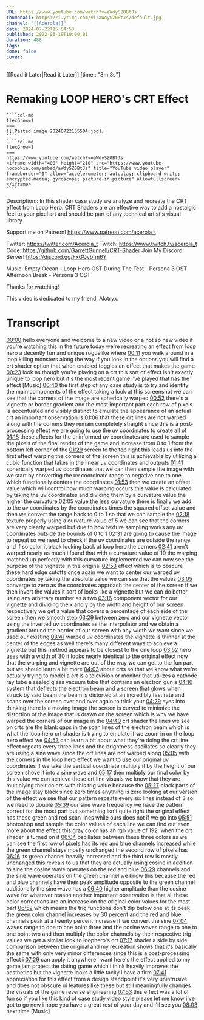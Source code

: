 ```yaml
---
URL: https://www.youtube.com/watch?v=aWdySZ0BtJs
thumbnail: https://i.ytimg.com/vi/aWdySZ0BtJs/default.jpg
channel: "[[Acerola]]"
date: 2024-07-22T15:54:53
published: 2022-03-19T10:00:01
duration: 488
tags: 
done: false
cover: 
---
```

[[Read it Later|Read it Later]] [time:: "8m 8s"]
# Remaking LOOP HERO's CRT Effect
`````col
````col-md
flexGrow=1
===
![[Pasted image 20240722155504.jpg]]
````
````col-md
flexGrow=1
===
https://www.youtube.com/watch?v=aWdySZ0BtJs
<iframe width="400" height="210" src="https://www.youtube-nocookie.com/embed/aWdySZ0BtJs" title="YouTube video player" frameborder="0" allow="accelerometer; autoplay; clipboard-write; encrypted-media; gyroscope; picture-in-picture" allowfullscreen></iframe>
````
`````
Description:: In this shader case study we analyze and recreate the CRT effect from Loop Hero. CRT Shaders are an effective way to add a nostalgic feel to your pixel art and should be part of any technical artist's visual library. 

Support me on Patreon!
https://www.patreon.com/acerola_t

Twitter: https://twitter.com/Acerola_t
Twitch: https://www.twitch.tv/acerola_t
Code: https://github.com/GarrettGunnell/CRT-Shader
Join My Discord Server! https://discord.gg/FxGQvbfm6Y

Music:
Empty Ocean - Loop Hero OST
During The Test - Persona 3 OST
Afternoon Break - Persona 3 OST

Thanks for watching!

This video is dedicated to my friend, Alotryx.

# Transcript
[00:00](https://www.youtube.com/watch?v=aWdySZ0BtJs&t=0) hello everyone and welcome to a new video or a not so new video if you're watching this in the future today we're recreating an effect from loop hero a decently fun and unique roguelike where 
[00:11](https://www.youtube.com/watch?v=aWdySZ0BtJs&t=11) you walk around in a loop killing monsters along the way if you look in the options you will find a crt shader option that when enabled toggles an effect that makes the game 
[00:23](https://www.youtube.com/watch?v=aWdySZ0BtJs&t=23) look as though you're playing on a crt this sort of effect isn't exactly unique to loop hero but it's the most recent game i've played that has the effect [Music] 
[00:40](https://www.youtube.com/watch?v=aWdySZ0BtJs&t=40) the first step of any case study is to try and identify the main components of the effect taking a look at this screenshot we can see that the corners of the image are spherically warped 
[00:52](https://www.youtube.com/watch?v=aWdySZ0BtJs&t=52) there's a vignette or border gradient and the most important part each row of pixels is accentuated and visibly distinct to emulate the appearance of an actual crt an important observation is 
[01:06](https://www.youtube.com/watch?v=aWdySZ0BtJs&t=66) that these crt lines are not warped along with the corners they remain completely straight since this is a post-processing effect we are going to use the uv coordinates to create all of 
[01:18](https://www.youtube.com/watch?v=aWdySZ0BtJs&t=78) these effects for the uninformed uv coordinates are used to sample the pixels of the final render of the game and increase from 0 to 1 from the bottom left corner of the 
[01:29](https://www.youtube.com/watch?v=aWdySZ0BtJs&t=89) screen to the top right this leads us into the first effect warping the corners of the screen this is achievable by utilizing a cubic function that takes in the linear uv coordinates and outputs 
[01:41](https://www.youtube.com/watch?v=aWdySZ0BtJs&t=101) spherically warped uv coordinates that we can then sample the image with we start by converting the uv coordinate range to negative one to one which functionally centers the coordinates 
[01:53](https://www.youtube.com/watch?v=aWdySZ0BtJs&t=113) then we create an offset value which will control how much warping occurs this value is calculated by taking the uv coordinates and dividing them by a curvature value the higher the curvature 
[02:05](https://www.youtube.com/watch?v=aWdySZ0BtJs&t=125) value the less curvature there is finally we add to the uv coordinates by the coordinates times the squared offset value and then we convert the range back to 0 to 1 so that we can sample the 
[02:18](https://www.youtube.com/watch?v=aWdySZ0BtJs&t=138) texture properly using a curvature value of 5 we can see that the corners are very clearly warped but due to how texture sampling works any uv coordinates outside the bounds of 0 to 1 
[02:31](https://www.youtube.com/watch?v=aWdySZ0BtJs&t=151) are going to cause the image to repeat so we need to check if the uv coordinates are outside the range and if so color it black looking back at loop hero the corners 
[02:41](https://www.youtube.com/watch?v=aWdySZ0BtJs&t=161) aren't warped nearly as much i found that with a curvature value of 10 the warping matched up perfectly with this curvature implemented we can now see the purpose of the vignette in the original 
[02:53](https://www.youtube.com/watch?v=aWdySZ0BtJs&t=173) effect which is to obscure these hard edge cutoffs once again we want to center our warped uv coordinates by taking the absolute value we can see that the values 
[03:05](https://www.youtube.com/watch?v=aWdySZ0BtJs&t=185) converge to zero as the coordinates approach the center of the screen if we then invert the values it sort of looks like a vignette but we can do better using any arbitrary number as a two 
[03:16](https://www.youtube.com/watch?v=aWdySZ0BtJs&t=196) component vector for our vignette and dividing the x and y by the width and height of our screen respectively we get a value that covers a percentage of each side of the screen then we smooth step 
[03:29](https://www.youtube.com/watch?v=aWdySZ0BtJs&t=209) between zero and our vignette vector using the inverted uv coordinates as the interpolator and we obtain a gradient around the border of our screen with any width we want since we used our existing 
[03:41](https://www.youtube.com/watch?v=aWdySZ0BtJs&t=221) warped uv coordinates the vignette is thinner at the center of the edges as well there's many different ways to achieve a vignette but this method appears to be closest to the one loop 
[03:52](https://www.youtube.com/watch?v=aWdySZ0BtJs&t=232) hero uses with a width of 30 it looks nearly identical to the original effect now that the warping and vignette are out of the way we can get to the fun part but we should learn a bit more 
[04:03](https://www.youtube.com/watch?v=aWdySZ0BtJs&t=243) about crts so that we know what we're actually trying to model a crt is a television or monitor that utilizes a cathode ray tube a sealed glass vacuum tube that contains an electron gun a 
[04:16](https://www.youtube.com/watch?v=aWdySZ0BtJs&t=256) system that deflects the electron beam and a screen that glows when struck by said beam the beam is distorted at an incredibly fast rate and scans over the screen over and over again to trick your 
[04:29](https://www.youtube.com/watch?v=aWdySZ0BtJs&t=269) eyes into thinking there is a moving image the screen is curved to minimize the distortion of the image that is drawn on the screen which is why we have warped the corners of our image in the 
[04:40](https://www.youtube.com/watch?v=aWdySZ0BtJs&t=280) crt shader the lines we see on crts are the blank gaps in the scan lines of the electron beam which is what the loop hero crt shader is trying to emulate if we zoom in on the loop hero effect we 
[04:53](https://www.youtube.com/watch?v=aWdySZ0BtJs&t=293) can learn a bit about what they're doing the crt line effect repeats every three lines and the brightness oscillates so clearly they are using a sine wave since the crt lines are not warped along 
[05:05](https://www.youtube.com/watch?v=aWdySZ0BtJs&t=305) with the corners in the loop hero effect we want to use our original uv coordinates if we take the vertical coordinate multiply it by the height of our screen shove it into a sine wave and 
[05:17](https://www.youtube.com/watch?v=aWdySZ0BtJs&t=317) then multiply our final color by this value we can achieve these crt line visuals we know that they are multiplying their colors with this trig value because the 
[05:27](https://www.youtube.com/watch?v=aWdySZ0BtJs&t=327) black parts of the image stay black since zero times anything is zero looking at our version of the effect we see that our pattern repeats every six lines instead of 3 so we need to double 
[05:39](https://www.youtube.com/watch?v=aWdySZ0BtJs&t=339) our sine wave frequency we have the pattern correct for the most part but something isn't quite right the original effect has these green and red scan lines while ours does not if we go into 
[05:51](https://www.youtube.com/watch?v=aWdySZ0BtJs&t=351) photoshop and sample the color values of each line we can find out even more about the effect this gray color has an rgb value of 192. when the crt shader is turned on it 
[06:04](https://www.youtube.com/watch?v=aWdySZ0BtJs&t=364) oscillates between these three colors as we can see the first row of pixels has its red and blue channels increased while the green channel stays mostly unchanged the second row of pixels has 
[06:16](https://www.youtube.com/watch?v=aWdySZ0BtJs&t=376) its green channel heavily increased and the third row is mostly unchanged this reveals to us that they are actually using cosine in addition to sine the cosine wave operates on the red and blue 
[06:29](https://www.youtube.com/watch?v=aWdySZ0BtJs&t=389) channels and the sine wave operates on the green channel we know this because the red and blue channels have their peak amplitude opposite to the green channel additionally the sine wave has a 
[06:40](https://www.youtube.com/watch?v=aWdySZ0BtJs&t=400) higher amplitude than the cosine wave for whatever reason another important observation is that all these color corrections are an increase on the original color values for the most part 
[06:52](https://www.youtube.com/watch?v=aWdySZ0BtJs&t=412) which means the trig functions don't dip below one at its peak the green color channel increases by 30 percent and the red and blue channels peak at a twenty percent increase if we convert the sine 
[07:04](https://www.youtube.com/watch?v=aWdySZ0BtJs&t=424) waves range to one to one point three and the cosine waves range to one to one point two and then multiply the color channels by their respective trig values we get a similar look to loophero's crt 
[07:17](https://www.youtube.com/watch?v=aWdySZ0BtJs&t=437) shader a side by side comparison between the original and my recreation shows that it's basically the same with only very minor differences since this is a post-processing effect i 
[07:29](https://www.youtube.com/watch?v=aWdySZ0BtJs&t=449) can apply it anywhere i want here's the effect applied to my game jam project the dating game which i think heavily improves the aesthetics but the vignette looks a little tacky i have a firm 
[07:41](https://www.youtube.com/watch?v=aWdySZ0BtJs&t=461) appreciation for this effect from a design standpoint it's very unintrusive and does not obscure ui features like these but still meaningfully changes the visuals of the game reverse engineering 
[07:53](https://www.youtube.com/watch?v=aWdySZ0BtJs&t=473) this effect was a lot of fun so if you like this kind of case study video style please let me know i've got to go now i hope you have a great rest of your day and i'll see you 
[08:03](https://www.youtube.com/watch?v=aWdySZ0BtJs&t=483) next time [Music] 
